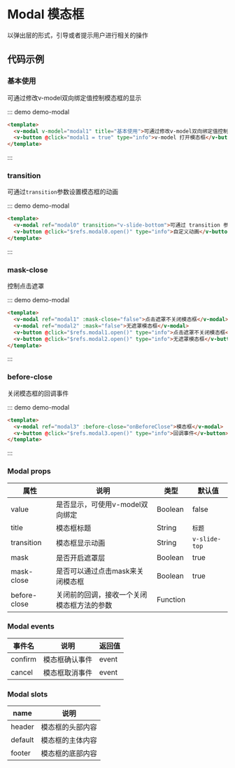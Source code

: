 <script>
export default {
  data () {
    return {
      modal1: false,
      modal2: false
    }
  },
  methods: {
    onBeforeClose (next) {
      setTimeout(() => {
        next()
      }, 1000)
    }
  }
}
</script>
# Modal 模态框

以弹出层的形式，引导或者提示用户进行相关的操作

## 代码示例

### 基本使用

可通过修改v-model双向绑定值控制模态框的显示

::: demo demo-modal

```html
<template>
  <v-modal v-model="modal1" title="基本使用">可通过修改v-model双向绑定值控制模态框的显示</v-modal>
  <v-button @click="modal1 = true" type="info">v-model 打开模态框</v-button>
</template>
```
:::

### transition

可通过`transition`参数设置模态框的动画

::: demo demo-modal

```html
<template>
  <v-modal ref="modal0" transition="v-slide-bottom">可通过 transition 参数设置模态框的动画</v-modal>
  <v-button @click="$refs.modal0.open()" type="info">自定义动画</v-button>
</template>
```
:::

### mask-close

控制点击遮罩

::: demo demo-modal

```html
<template>
  <v-modal ref="modal1" :mask-close="false">点击遮罩不关闭模态框</v-modal>
  <v-modal ref="modal2" :mask="false">无遮罩模态框</v-modal>
  <v-button @click="$refs.modal1.open()" type="info">点击遮罩不关闭模态框</v-button>
  <v-button @click="$refs.modal2.open()" type="info">无遮罩模态框</v-button>
</template>
```
:::

### before-close

关闭模态框的回调事件

::: demo demo-modal

```html
<template>
  <v-modal ref="modal3" :before-close="onBeforeClose">模态框</v-modal>
  <v-button @click="$refs.modal3.open()" type="info">回调事件</v-button>
</template>
```
:::

### Modal props

| 属性          | 说明                                               | 类型    | 默认值  |
| ------------- | -------------------------------------------------- | ------- | ------- |
| value         | 是否显示，可使用v-model双向绑定                    | Boolean | false |
| title         | 模态框标题                                         | String  | `标题`      |
| transition    | 模态框显示动画                                   | String  |  `v-slide-top`    |
| mask          | 是否开启遮罩层                                     | Boolean | true  |
| mask-close    | 是否可以通过点击mask来关闭模态框                  | Boolean | true  |
| before-close  | 关闭前的回调，接收一个关闭模态框方法的参数           | Function |       |

### Modal events

| 事件名    | 说明     | 返回值     | 
| -------- | -------- | -------   |
| confirm   | 模态框确认事件  | event |
| cancel    | 模态框取消事件  | event |

### Modal slots

| name   | 说明                   |
| ------ | ---------------------- |
| header  | 模态框的头部内容       |
| default | 模态框的主体内容       |
| footer  | 模态框的底部内容 |
